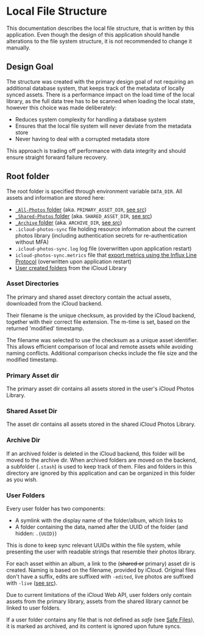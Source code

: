 # Local File Structure
This documentation describes the local file structure, that is written by this application. Even though the design of this application should handle alterations to the file system structure, it is not recommended to change it manually.

## Design Goal
The structure was created with the primary design goal of not requiring an additional database system, that keeps track of the metadata of locally synced assets. There is a performance impact on the load time of the local library, as the full data tree has to be scanned when loading the local state, however this choice was made deliberately:

- Reduces system complexity for handling a database system
- Ensures that the local file system will never deviate from the metadata store
- Never having to deal with a corrupted metadata store

This approach is trading off performance with data integrity and should ensure straight forward failure recovery.

## Root folder
The root folder is specified through environment variable `DATA_DIR`. All assets and information are stored here:

  * [`_All-Photos` folder](#primary-asset-dir) (aka. `PRIMARY_ASSET_DIR`, [see src](https://github.com/steilerDev/icloud-photos-sync/wiki/lib.photos-library.constants#primary_asset_dir))
  * [`_Shared-Photos` folder](#shared-asset-dir) (aka. `SHARED_ASSET_DIR`, [see src](https://github.com/steilerDev/icloud-photos-sync/wiki/lib.photos-library.constants#shared_asset_dir))
  * [`_Archive` folder](#archive-dir) (aka. `ARCHIVE_DIR`, [see src](https://github.com/steilerDev/icloud-photos-sync/wiki/lib.photos-library.constants#archive_dir))
  * `.icloud-photos-sync` file holding resource information about the current photos library (including authentication secrets for re-authentication without MFA)
  * `.icloud-photos-sync.log` log file (overwritten upon application restart)
  * `icloud-photos-sync.metrics` file that [export metrics using the Influx Line Protocol](https://steilerdev.github.io/icloud-photos-sync/user-guides/sync-metrics/) (overwritten upon application restart)
  * [User created folders](#user-folders) from the iCloud Library

### Asset Directories

The primary and shared asset directory contain the actual assets, downloaded from the iCloud backend.

Their filename is the unique checksum, as provided by the iCloud backend, together with their correct file extension. The m-time is set, based on the returned 'modified' timestamp.

The filename was selected to use the checksum as a unique asset identifier. This allows efficient comparison of local and remote assets while avoiding naming conflicts. Additional comparison checks include the file size and the modified timestamp.

### Primary Asset dir

The primary asset dir contains all assets stored in the user's iCloud Photos Library.

### Shared Asset Dir
The asset dir contains all assets stored in the shared iCloud Photos Library.

### Archive Dir
If an archived folder is deleted in the iCloud backend, this folder will be moved to the archive dir. When archived folders are moved on the backend, a subfolder (`.stash`) is used to keep track of them. Files and folders in this directory are ignored by this application and can be organized in this folder as you wish.

### User Folders
Every user folder has two components:

  - A symlink with the display name of the folder/album, which links to
  - A folder containing the data, named after the UUID of the folder (and hidden: `.{UUID}`)

This is done to keep sync relevant UUIDs within the file system, while presenting the user with readable strings that resemble their photos library.

For each asset within an album, a link to the (~~shared or~~ primary) asset dir is created. Naming is based on the filename, provided by iCloud. Original files don't have a suffix, edits are suffixed with `-edited`, live photos are suffixed with `-live` ([see src](https://github.com/steilerDev/icloud-photos-sync/wiki/lib.photos-library.model.asset.Asset#getprettyfilename)).

Due to current limitations of the iCloud Web API, user folders only contain assets from the primary library, assets from the shared library cannot be linked to user folders.

If a user folder contains any file that is not defined as *safe* (see [Safe Files](https://github.com/steilerDev/icloud-photos-sync/wiki/lib.photos-library.constants#safe_files)), it is marked as archived, and its content is ignored upon future syncs.